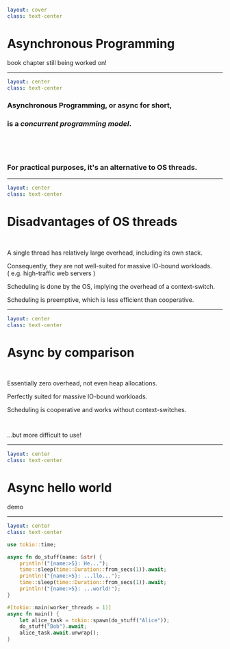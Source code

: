 ```yaml
layout: cover
class: text-center
```

# Asynchronous Programming

book chapter still being worked on!

<Nr />

---

```yaml
layout: center
class: text-center
```

### Asynchronous Programming, or async for short,
### is a _concurrent programming model_.

<div style="height: 3em"></div>

### For practical purposes, it's an alternative to OS threads.

<Nr />

---

```yaml
layout: center
class: text-center
```

# Disadvantages of OS threads

<div style="height: 1em"></div>

A single thread has relatively large overhead, including its own stack.

Consequently, they are not well-suited for massive IO-bound workloads.<br/>
( e.g. high-traffic web servers )

Scheduling is done by the OS, implying the overhead of a context-switch.

Scheduling is preemptive, which is less efficient than cooperative.

<Nr />

---

```yaml
layout: center
class: text-center
```

# Async by comparison

<div style="height: 1em"></div>

Essentially zero overhead, not even heap allocations.

Perfectly suited for massive IO-bound workloads.

Scheduling is cooperative and works without context-switches.

<div style="height: 1em"></div>

...but more difficult to use!

<Nr />

---

```yaml
layout: center
class: text-center
```

# Async hello world

demo

<Nr />

---

```yaml
layout: center
class: text-center
```

```rust
use tokio::time;

async fn do_stuff(name: &str) {
    println!("{name:>5}: He...");
    time::sleep(time::Duration::from_secs(1)).await;
    println!("{name:>5}: ...llo...");
    time::sleep(time::Duration::from_secs(1)).await;
    println!("{name:>5}: ...world!");
}

#[tokio::main(worker_threads = 1)]
async fn main() {
    let alice_task = tokio::spawn(do_stuff("Alice"));
    do_stuff("Bob").await;
    alice_task.await.unwrap();
}
```

<Nr />
